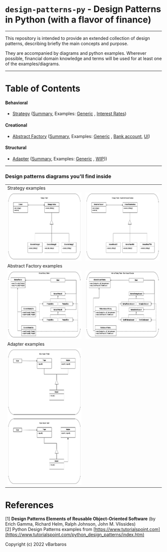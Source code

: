 # `design-patterns-py` - Design Patterns in Python (with a flavor of finance)

<hr>
This repository is intended to provide an extended collection of design patterns, 
describing briefly the main concepts and purpose. 

They are accompanied by diagrams and python examples. Wherever possible, financial
domain knowledge and terms will be used for at least one of the examples/diagrams.

<hr>

# Table of Contents

#### Behavioral

* [Strategy](behavioral/strategy/) ([Summary](behavioral/strategy/strategy-summary.md), Examples: [Generic](behavioral/strategy/strategy_generic.py)
  , [Interest Rates](behavioral/strategy/strategy_interest_rates.py))

#### Creational

* [Abstract Factory](creational/abstract-factory/) ([Summary](creational/abstract-factory/abstract-factory-summary.md),
  Examples: [Generic](creational/abstract-factory/abstract_factory_generic.py)
  , [Bank account](creational/abstract-factory/abstract_factory_account.py), [UI](creational/abstract-factory/abstract_factory_ui.py))

#### Structural

* [Adapter](structural/adapter/) ([Summary](structural/adapter/adapter-summary.md), Examples: [Generic](structural/adapter/adapter_generic.py)
  , [WIP](structural/adapter/..)))

<hr>

### Design patterns diagrams you'll find inside

  <table>
  <tr>
    <td colspan="2">Strategy examples</td>
  </tr>
  <tr>
    <td><img src="behavioral/strategy/diagrams/strategy-generic.png"  alt="Strategy Generic" width="350em" height="220em" title="Strategy Generic"></td>
    <td><img src="behavioral/strategy/diagrams/strategy-investment.png" alt="Strategy Investment" width="350em" height="220em" title="Strategy Investment"></td>
  </tr>
  <tr>
    <td colspan="2">Abstract Factory examples</td>
  </tr>
  <tr>
    <td><img src="creational/abstract-factory/diagrams/abstract-factory-generic.png"  alt="Abstract Factory Generic" width="350em" height="220em" title="Abstract Factory Generic"></td>
    <td><img src="creational/abstract-factory/diagrams/abstract-factory-account.png" alt="Abstract Factory Account" width="350em" height="220em" title="Abstract Factory Account"></td>
  </tr>
  <tr>
    <td colspan="2">Adapter examples</td>
  </tr>
  <tr>
    <td><img src="structural/adapter/diagrams/adapter-generic.png"  alt="Abstract(Class & Object) Generic" width="350em" height="440em" title="Abstract(Class & Object) Factory Generic"></td>

  </tr>
  </table>

# References

[1] **Design Patterns Elements of Reusable Object-Oriented Software** (by Erich Gamma, Richard Helm, Ralph Johnson, John M. Vlissides) <br>
[2] Python Design Patterns examples from [https://www.tutorialspoint.com](https://www.tutorialspoint.com/python_design_patterns/index.htm)

Copyright (c) 2022 vBarbaros